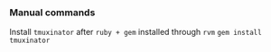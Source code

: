 
### Manual commands
Install `tmuxinator` after `ruby + gem` installed through `rvm`
`gem install tmuxinator`

